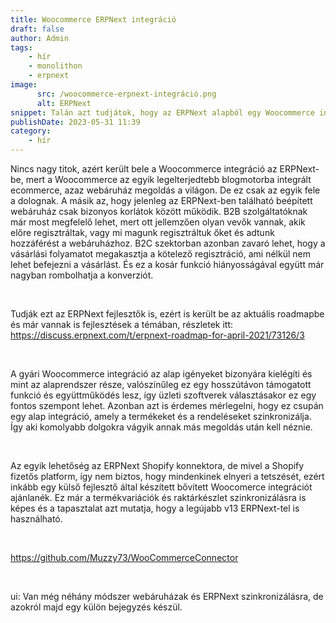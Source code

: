 ```yaml
---
title: Woocommerce ERPNext integráció
draft: false
author: Admin
tags:
    - hír
    - monolithon
    - erpnext
image:
      src: /woocommerce-erpnext-integráció.png
      alt: ERPNext
snippet: Talán azt tudjátok, hogy az ERPNext alapból egy Woocommerce integrációval érkezik. Ami nagyon jól hagzik, de az ördög itt is a részletekben rejlik.
publishDate: 2023-05-31 11:39
category:
    - hír
---
```


<div class="ql-editor read-mode"><p>Nincs nagy titok, azért került bele a Woocommerce integráció az ERPNext-be, mert a Woocommerce az egyik legelterjedtebb blogmotorba integrált ecommerce, azaz webáruház megoldás a világon. De ez csak az egyik fele a dolognak. A másik az, hogy jelenleg az ERPNext-ben található beépített webáruház csak bizonyos korlátok között működik. B2B szolgáltatóknak már most megfelelő lehet, mert ott jellemzően olyan vevők vannak, akik előre regisztráltak, vagy mi magunk regisztráltuk őket és adtunk hozzáférést a webáruházhoz. B2C szektorban azonban zavaró lehet, hogy a vásárlási folyamatot megakasztja a kötelező regisztráció, ami nélkül nem lehet befejezni a vásárlást. És ez a kosár funkció hiányosságával együtt már nagyban rombolhatja a konverziót.</p><p><br></p><p>Tudják ezt az ERPNext fejlesztők is, ezért is került be az aktuális roadmapbe és már vannak is fejlesztések a témában, részletek itt: <a href="https://discuss.erpnext.com/t/erpnext-roadmap-for-april-2021/73126/3" rel="noopener noreferrer">https://discuss.erpnext.com/t/erpnext-roadmap-for-april-2021/73126/3</a></p><p><br></p><p>A gyári Woocommerce integráció az alap igényeket bizonyára kielégíti és mint az alaprendszer része, valószínűleg ez egy hosszútávon támogatott funkció és együttműködés lesz, így üzleti szoftverek választásakor ez egy fontos szempont lehet. Azonban azt is érdemes mérlegelni, hogy ez csupán egy alap integráció, amely a termékeket és a rendeléseket szinkronizálja. Így aki komolyabb dolgokra vágyik annak más megoldás után kell néznie.</p><p><br></p><p>Az egyik lehetőség az ERPNext Shopify konnektora, de mivel a Shopify fizetős platform, így nem biztos, hogy mindenkinek elnyeri a tetszését, ezért inkább egy külső fejlesztő által készített bővített Woocomerce integrációt ajánlanék. Ez már a termékvariációk és raktárkészlet szinkronizálásra is képes és a tapasztalat azt mutatja, hogy a legújabb v13 ERPNext-tel is használható.</p><p><br></p><p><a href="https://github.com/Muzzy73/WooCommerceConnector" rel="noopener noreferrer">https://github.com/Muzzy73/WooCommerceConnector</a></p><p><br></p><p>ui: Van még néhány módszer webáruházak és ERPNext szinkronizálásra, de azokról majd egy külön bejegyzés készül.</p></div>

